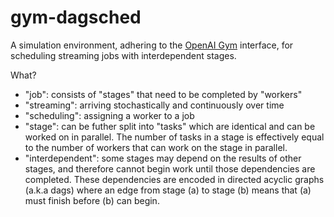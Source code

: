 # gym-dagsched

A simulation environment, adhering to the [OpenAI Gym](https://github.com/openai/gym) interface, for scheduling streaming jobs with interdependent stages.

What?
- "job": consists of "stages" that need to be completed by "workers"
- "streaming": arriving stochastically and continuously over time
- "scheduling": assigning a worker to a job
- "stage": can be futher split into "tasks" which are identical and 
    can be worked on in parallel. The number of tasks in a stage is
    effectively equal to the number of workers that can work on the 
    stage in parallel.
- "interdependent": some stages may depend on the results of other
    stages, and therefore cannot begin work until those dependencies 
    are completed. These dependencies are encoded in directed acyclic
    graphs (a.k.a dags) where an edge from stage (a) to stage (b) means
    that (a) must finish before (b) can begin.

